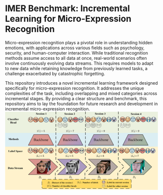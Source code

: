 # IMER Benchmark: Incremental Learning for Micro-Expression Recognition
Micro-expression recognition plays a pivotal role in understanding hidden emotions, with applications across various fields such as psychology, security, and human-computer interaction. While traditional recognition methods assume access to all data at once, real-world scenarios often involve continuously evolving data streams. This requires models to adapt to new data while retaining knowledge from previously learned tasks, a challenge exacerbated by catastrophic forgetting.

This repository introduces a novel incremental learning framework designed specifically for micro-expression recognition. It addresses the unique complexities of the task, including overlapping and mixed categories across incremental stages. By providing a clear structure and benchmark, this repository aims to lay the foundation for future research and development in incremental micro-expression recognition.
![Setting](setting.png)
